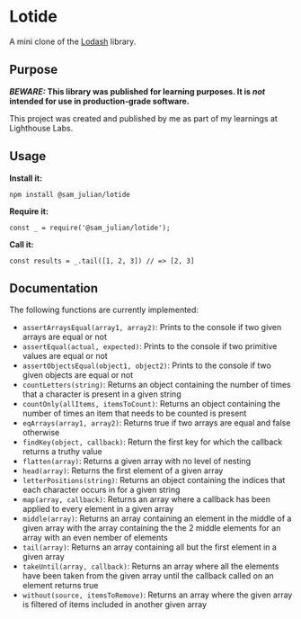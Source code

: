 # Lotide

A mini clone of the [Lodash](https://lodash.com) library.

## Purpose

**_BEWARE:_ This library was published for learning purposes. It is _not_ intended for use in production-grade software.**

This project was created and published by me as part of my learnings at Lighthouse Labs. 

## Usage

**Install it:**

`npm install @sam_julian/lotide`

**Require it:**

`const _ = require('@sam_julian/lotide');`

**Call it:**

`const results = _.tail([1, 2, 3]) // => [2, 3]`

## Documentation

The following functions are currently implemented:

* `assertArraysEqual(array1, array2)`: Prints to the console if two given arrays are equal or not
* `assertEqual(actual, expected)`: Prints to the console if two primitive values are equal or not
* `assertObjectsEqual(object1, object2)`: Prints to the console if two given objects are equal or not
* `countLetters(string)`: Returns an object containing the number of times that a character is present in a given string
* `countOnly(allItems, itemsToCount)`: Returns an object containing the number of times an item that needs to be counted is present
* `eqArrays(array1, array2)`: Returns true if two arrays are equal and false otherwise
* `findKey(object, callback)`: Return the first key for which the callback returns a truthy value
* `flatten(array)`: Returns a given array with no level of nesting
* `head(array)`: Returns the first element of a given array
* `letterPositions(string)`: Returns an object containing the indices that each character occurs in for a given string
* `map(array, callback)`: Returns an array where a callback has been applied to every element in a given array
* `middle(array)`: Returns an array containing an element in the middle of a given array with the array containing the the 2 middle elements for an array with an even nember of elements
* `tail(array)`: Returns an array containing all but the first element in a given array
* `takeUntil(array, callback)`: Returns an array where all the elements have been taken from the given array until the callback called on an element returns true
* `without(source, itemsToRemove)`: Returns an array where the given array is filtered of items included in another given array
